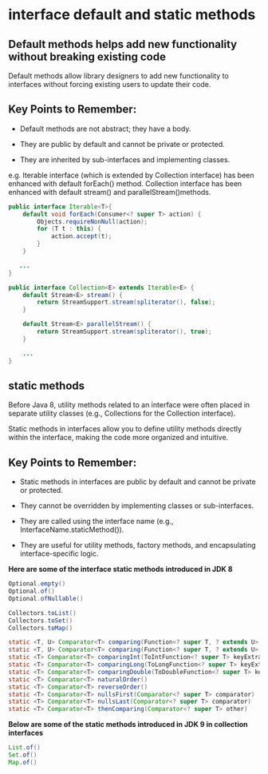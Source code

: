 # interface default and static methods 

## Default methods helps add new functionality without breaking existing code

Default methods allow library designers to add new functionality to interfaces without forcing existing users to update their code.

## Key Points to Remember:

- Default methods are not abstract; they have a body.

- They are public by default and cannot be private or protected.

- They are inherited by sub-interfaces and implementing classes.

e.g. Iterable interface (which is extended by Collection interface) has been enhanced with default forEach() method. Collection interface has been enhanced with default stream() and parallelStream()methods.

```java
public interface Iterable<T>{
    default void forEach(Consumer<? super T> action) {
        Objects.requireNonNull(action);
        for (T t : this) {
            action.accept(t);
        }
    }

   ...
}
```

```java
public interface Collection<E> extends Iterable<E> {
    default Stream<E> stream() {
        return StreamSupport.stream(spliterator(), false);
    }

    default Stream<E> parallelStream() {
        return StreamSupport.stream(spliterator(), true);
    }

    ...
}    
```

## static methods

Before Java 8, utility methods related to an interface were often placed in separate utility classes (e.g., Collections for the Collection interface).

Static methods in interfaces allow you to define utility methods directly within the interface, making the code more organized and intuitive.


## Key Points to Remember:

- Static methods in interfaces are public by default and cannot be private or protected.

- They cannot be overridden by implementing classes or sub-interfaces.

- They are called using the interface name (e.g., InterfaceName.staticMethod()).

- They are useful for utility methods, factory methods, and encapsulating interface-specific logic.


**Here are some of the interface static methods introduced in JDK 8**

```java
Optional.empty()
Optional.of()
Optional.ofNullable()

Collectors.toList()
Collectors.toSet()
Collectors.toMap()

static <T, U> Comparator<T> comparing(Function<? super T, ? extends U> keyExtractor)
static <T, U> Comparator<T> comparing(Function<? super T, ? extends U> keyExtractor, Comparator<? super U> keyComparator)
static <T> Comparator<T> comparingInt(ToIntFunction<? super T> keyExtractor)
static <T> Comparator<T> comparingLong(ToLongFunction<? super T> keyExtractor)
static <T> Comparator<T> comparingDouble(ToDoubleFunction<? super T> keyExtractor)
static <T> Comparator<T> naturalOrder()
static <T> Comparator<T> reverseOrder()
static <T> Comparator<T> nullsFirst(Comparator<? super T> comparator)
static <T> Comparator<T> nullsLast(Comparator<? super T> comparator)
static <T> Comparator<T> thenComparing(Comparator<? super T> other)

```

**Below are some of the static methods introduced in JDK 9 in collection interfaces**

```java
List.of()
Set.of()
Map.of()
```
